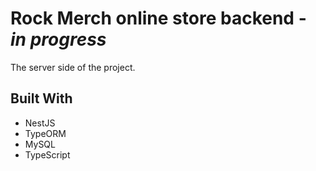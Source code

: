 # Rock Merch online store backend - ***in progress***

The server side of the project.
## Built With

* NestJS
* TypeORM
* MySQL
* TypeScript
